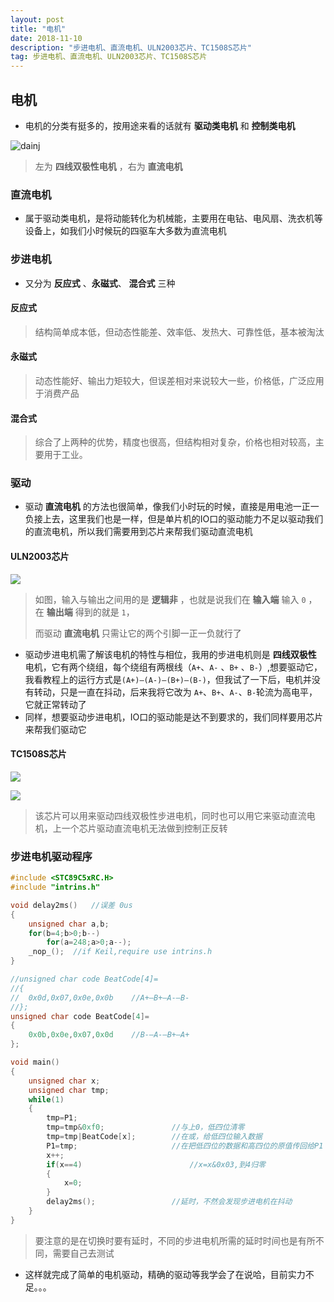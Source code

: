 ```yaml
---
layout: post
title: "电机"
date: 2018-11-10 
description: "步进电机、直流电机、ULN2003芯片、TC1508S芯片"
tag: 步进电机、直流电机、ULN2003芯片、TC1508S芯片
---
```


## 电机

* 电机的分类有挺多的，按用途来看的话就有 **驱动类电机** 和 **控制类电机** 

![dainj](https://FXHao.github.io/images/posts/DJ/dianj.jpg)

> 左为 **四线双极性电机** ，右为 **直流电机**

### 直流电机

* 属于驱动类电机，是将动能转化为机械能，主要用在电钻、电风扇、洗衣机等设备上，如我们小时候玩的四驱车大多数为直流电机

### 步进电机

* 又分为 **反应式** 、**永磁式**、 **混合式** 三种

#### 反应式

> 结构简单成本低，但动态性能差、效率低、发热大、可靠性低，基本被淘汰

#### 永磁式

> 动态性能好、输出力矩较大，但误差相对来说较大一些，价格低，广泛应用于消费产品

#### 混合式

> 综合了上两种的优势，精度也很高，但结构相对复杂，价格也相对较高，主要用于工业。

### 驱动

* 驱动 **直流电机** 的方法也很简单，像我们小时玩的时候，直接是用电池一正一负接上去，这里我们也是一样，但是单片机的IO口的驱动能力不足以驱动我们的直流电机，所以我们需要用到芯片来帮我们驱动直流电机

#### ULN2003芯片

![](https://FXHao.github.io/images/posts/DJ/逻辑框图.jpg)

> 如图，输入与输出之间用的是 **逻辑非** ，也就是说我们在 **输入端** 输入 `0` ，在 **输出端** 得到的就是 `1`，
>
> 而驱动 **直流电机** 只需让它的两个引脚一正一负就行了



* 驱动步进电机需了解该电机的特性与相位，我用的步进电机则是 **四线双极性** 电机，它有两个绕组，每个绕组有两根线（`A+`、`A-` 、`B+` 、`B-`）,想要驱动它，我看教程上的运行方式是`(A+)—(A-)—(B+)—(B-)`，但我试了一下后，电机并没有转动，只是一直在抖动，后来我将它改为 `A+`、`B+`、`A-`、`B-`轮流为高电平，它就正常转动了
* 同样，想要驱动步进电机，IO口的驱动能是达不到要求的，我们同样要用芯片来帮我们驱动它

#### TC1508S芯片


![](https://FXHao.github.io/images/posts/DJ/TC1508S.jpg)

![](https://FXHao.github.io/images/posts/DJ/TC1508S逻辑.jpg)

> 该芯片可以用来驱动四线双极性步进电机，同时也可以用它来驱动直流电机，上一个芯片驱动直流电机无法做到控制正反转

### 步进电机驱动程序

```c
#include <STC89C5xRC.H>
#include "intrins.h"

void delay2ms()   //误差 0us
{
    unsigned char a,b;
    for(b=4;b>0;b--)
        for(a=248;a>0;a--);
    _nop_();  //if Keil,require use intrins.h
}

//unsigned char code BeatCode[4]=
//{
//	0x0d,0x07,0x0e,0x0b    //A+—B+—A-—B-
//};
unsigned char code BeatCode[4]=
{
	0x0b,0x0e,0x07,0x0d    //B-—A-—B+—A+
};

void main()
{
	unsigned char x;
	unsigned char tmp;
	while(1)		
	{
		tmp=P1;
		tmp=tmp&0xf0;				//与上0，低四位清零
		tmp=tmp|BeatCode[x];		//在或，给低四位输入数据
		P1=tmp;						//在把低四位的数据和高四位的原值传回给P1
		x++;
		if(x==4)						//x=x&0x03,到4归零
		{
			x=0;
		}
		delay2ms();					//延时，不然会发现步进电机在抖动
	}
}
```

> 要注意的是在切换时要有延时，不同的步进电机所需的延时时间也是有所不同，需要自己去测试

* 这样就完成了简单的电机驱动，精确的驱动等我学会了在说哈，目前实力不足。。。
